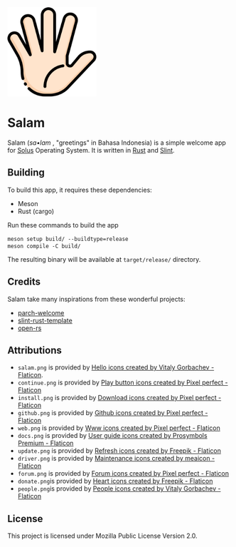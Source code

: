 <img src="https://github.com/malfisya/salam/blob/main/data/salam.png" alt="drawing" width="200"/>

# Salam

Salam (_sa•lam_ , "greetings" in Bahasa Indonesia) is a simple welcome app for [Solus](https://getsol.us/) Operating System. It is written in [Rust](https://www.rust-lang.org/) and [Slint](https://slint.dev/).

## Building
To build this app, it requires these dependencies:
- Meson
- Rust (cargo)

Run these commands to build the app

```
meson setup build/ --buildtype=release
meson compile -C build/
```

The resulting binary will be available at `target/release/` directory.

## Credits
Salam take many inspirations from these wonderful projects:

- [parch-welcome](https://github.com/parchlinux/parch-welcome)
- [slint-rust-template](https://github.com/slint-ui/slint-rust-template/)
- [open-rs](https://github.com/Byron/open-rs)

## Attributions
- `salam.png` is provided by <a href="https://www.flaticon.com/free-icons/hello" title="hello icons">Hello icons created by Vitaly Gorbachev - Flaticon</a>.
- `continue.png` is provided by <a href="https://www.flaticon.com/free-icons/play-button" title="play button icons">Play button icons created by Pixel perfect - Flaticon</a>
- `install.png` is provided by <a href="https://www.flaticon.com/free-icons/download" title="download icons">Download icons created by Pixel perfect - Flaticon</a>
- `github.png` is provided by <a href="https://www.flaticon.com/free-icons/github" title="github icons">Github icons created by Pixel perfect - Flaticon</a>
- `web.png` is provided by <a href="https://www.flaticon.com/free-icons/www" title="www icons">Www icons created by Pixel perfect - Flaticon</a>
- `docs.png` is provided by <a href="https://www.flaticon.com/free-icons/user-guide" title="user guide icons">User guide icons created by Prosymbols Premium - Flaticon</a>
- `update.png` is provided by <a href="https://www.flaticon.com/free-icons/refresh" title="refresh icons">Refresh icons created by Freepik - Flaticon</a>
- `driver.png` is provided by <a href="https://www.flaticon.com/free-icons/maintenance" title="maintenance icons">Maintenance icons created by meaicon - Flaticon</a>
- `forum.png` is provided by <a href="https://www.flaticon.com/free-icons/forum" title="forum icons">Forum icons created by Pixel perfect - Flaticon</a>
- `donate.png`is provided by <a href="https://www.flaticon.com/free-icons/heart" title="heart icons">Heart icons created by Freepik - Flaticon</a>
- `people.png`is provided by <a href="https://www.flaticon.com/free-icons/people" title="people icons">People icons created by Vitaly Gorbachev - Flaticon</a>

## License
This project is licensed under Mozilla Public License Version 2.0.
